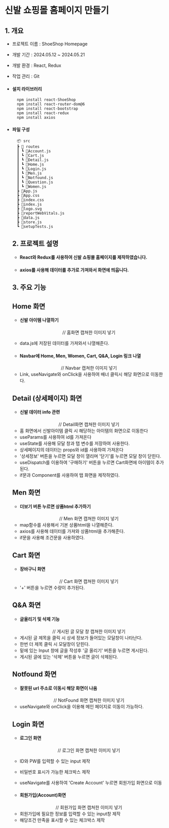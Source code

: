 # 신발 쇼핑몰 홈페이지 만들기

## 1. 개요

- 프로젝트 이름 : ShoeShop Homepage
- 개발 기간 : 2024.05.12 ~ 2024.05.21
- 개발 환경 : React, Redux
- 작업 관리 : Git
- #### 설치 라이브러리

        npm install react-ShoeShop
        npm install react-router-dom@6
        npm install react-bootstrap
        npm install react-redux
        npm install axios

- #### 파일 구성

  ```
    📦 src
    ┣ 📂 routes
    ┃ ┗ 📜Account.js
    ┃ ┗ 📜Cart.js
    ┃ ┗ 📜Detail.js
    ┃ ┗ 📜Home.js
    ┃ ┗ 📜Login.js
    ┃ ┗ 📜Men.js
    ┃ ┗ 📜Notfound.js
    ┃ ┗ 📜Question.js
    ┃ ┗ 📜Women.js
    ┣ 📜App.js
    ┣ 📜App.css
    ┣ 📜index.css
    ┣ 📜index.js
    ┣ 📜logo.svg
    ┣ 📜reportWebVitals.js
    ┣ 📜data.js
    ┣ 📜store.js
    ┗ 📜setupTests.js
  ```

  ## 2. 프로젝트 설명

  - #### React와 Redux를 사용하여 신발 쇼핑몰 홈페이지를 제작하였습니다.
  - #### axios를 사용해 데이터를 추가로 가져와서 화면에 띄웁니다.

  ## 3. 주요 기능

  ## Home 화면

  - #### 신발 아이템 나열하기

  <div align="center">
      <img src = ""> // 홈화면 캡쳐한 이미지 넣기
  </div>

  - data.js에 저장된 데이터를 가져와서 나열해준다.

  - #### Navbar에 Home, Men, Women, Cart, Q&A, Login 링크 나열

  <div align="center">
      <img src = ""> // Navbar 캡쳐한 이미지 넣기
  </div>

  - Link, useNavigate와 onClick을 사용하여 배너 클릭시 해당 화면으로 이동한다.

  ## Detail (상세페이지) 화면

  - #### 신발 데이터 info 관련

  <div align="center">
      <img src = ""> // Detail화면 캡쳐한 이미지 넣기
  </div>

  - 홈 화면에서 신발아이템 클릭 시 해당하는 아이템의 화면으로 이동한다
  - useParams를 사용하여 id를 가져온다
  - useState를 사용해 모달 창과 탭 변수를 저장하여 사용한다.
  - 상세페이지의 데이터는 props와 id를 사용하여 가져온다
  - '상세정보' 버튼을 누르면 모달 창이 열리며 '닫기'를 누르면 모달 창이 닫힌다.
  - useDispatch를 이용하여 '구매하기' 버튼을 누르면 Cart화면에 아이템이 추가된다.
  - if문과 Component를 사용하여 탭 화면을 제작하였다.

  ## Men 화면

  - #### 더보기 버튼 누르면 상품html 추가하기

  <div align="center">
      <img src = ""> // Men 화면 캡쳐한 이미지 넣기
  </div>

  - map함수를 사용해서 기본 상품html을 나열해준다.
  - axios를 사용해 데이터를 가져와 상품html을 추가해준다.
  - if문을 사용해 조건문을 사용하였다.

  ## Cart 화면

  - #### 장바구니 화면

  <div align="center">
      <img src = ""> // Cart 화면 캡쳐한 이미지 넣기
  </div>

  - '+' 버튼을 누르면 수량이 추가된다.

  ## Q&A 화면

  - #### 글올리기 및 삭제 기능

  <div align="center">
      <img src = ""> // 게시된 글 모달 창 캡쳐한 이미지 넣기
  </div>

  - 게시된 글 제목을 클릭 시 상세 정보가 들어있는 모달창이 나타난다.
  - 한번 더 제목 클릭 시 모달창이 닫힌다.
  - 밑에 있는 Input 창에 글을 작성후 '글 올리기' 버튼을 누르면 게시된다.
  - 게시된 글에 있는 '삭제' 버튼을 누르면 글이 삭제된다.

  ## Notfound 화면

  - #### 잘못된 url 주소로 이동시 해당 화면이 나옴

  <div align="center">
      <img src = ""> // NotFound 화면 캡쳐한 이미지 넣기
  </div>

  - useNavigate와 onClick을 이용해 메인 페이지로 이동이 가능하다.

  ## Login 화면

  - #### 로그인 화면

  <div align="center">
      <img src = ""> // 로그인 화면 캡쳐한 이미지 넣기
  </div>

  - ID와 PW를 입력할 수 있는 input 제작
  - 비밀번호 표시가 가능한 체크박스 제작
  - useNavigate를 사용하여 'Create Account' 누르면 회원가입 화면으로 이동

  - #### 회원가입(Account)화면

  <div align="center">
      <img src = ""> // 회원가입 화면 캡쳐한 이미지 넣기
  </div>

  - 회원가입에 필요한 정보를 입력할 수 있는 input창 제작
  - 해당조건 만족을 표시할 수 있는 체크박스 제작
